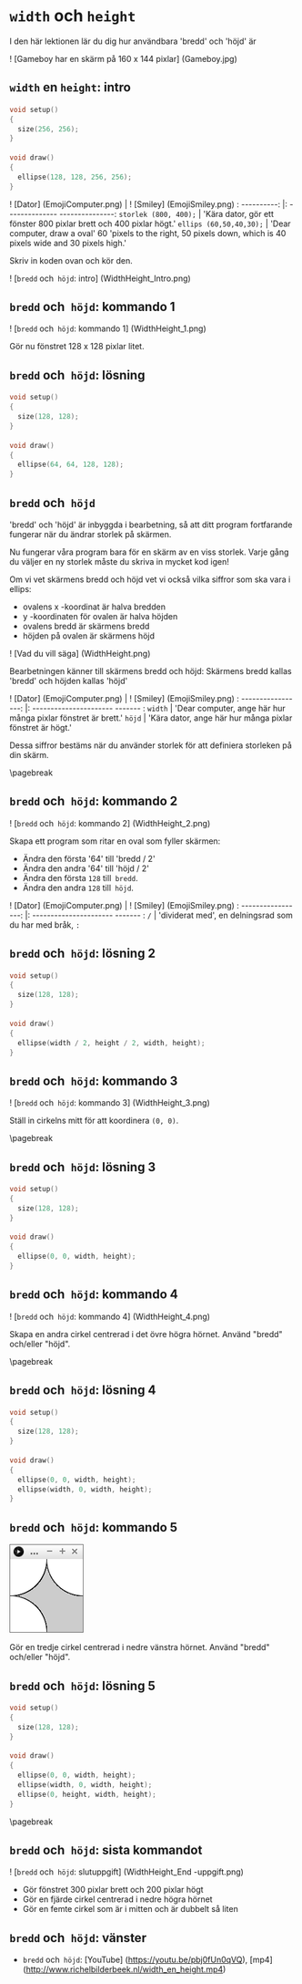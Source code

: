 # `width` och `height`

I den här lektionen lär du dig hur användbara 'bredd' och 'höjd' är

! [Gameboy har en skärm på 160 x 144 pixlar] (Gameboy.jpg)

## `width` en `height`: intro

```c++
void setup() 
{
  size(256, 256);
}

void draw()
{
  ellipse(128, 128, 256, 256);  
}
```

! [Dator] (EmojiComputer.png) | ! [Smiley] (EmojiSmiley.png)
: ----------: |: -------------- ---------------:
`storlek (800, 400);` | 'Kära dator, gör ett fönster 800 pixlar brett och 400 pixlar högt.'
`ellips (60,50,40,30);` | 'Dear computer, draw a oval' 60 'pixels to the right, 50 pixels down, which is 40 pixels wide and 30 pixels high.'

Skriv in koden ovan och kör den.

! [`bredd` och` höjd`: intro] (WidthHeight_Intro.png)

## `bredd` och` höjd`: kommando 1

! [`bredd` och` höjd`: kommando 1] (WidthHeight_1.png)

Gör nu fönstret 128 x 128 pixlar litet.

## `bredd` och` höjd`: lösning

```c++
void setup() 
{
  size(128, 128);
}

void draw()
{
  ellipse(64, 64, 128, 128);  
}
```

## `bredd` och` höjd`


'bredd' och 'höjd' är inbyggda i bearbetning,
så att ditt program fortfarande fungerar när du ändrar storlek på skärmen.

Nu fungerar våra program bara för en skärm av en viss storlek.
Varje gång du väljer en ny storlek måste du skriva in mycket kod igen!

Om vi ​​vet skärmens bredd och höjd vet vi också vilka siffror som ska vara i ellips:

 * ovalens x -koordinat är halva bredden
 * y -koordinaten för ovalen är halva höjden
 * ovalens bredd är skärmens bredd
 * höjden på ovalen är skärmens höjd

! [Vad du vill säga] (WidthHeight.png)

Bearbetningen känner till skärmens bredd och höjd:
Skärmens bredd kallas 'bredd' och höjden kallas 'höjd'

! [Dator] (EmojiComputer.png) | ! [Smiley] (EmojiSmiley.png)
: -----------------: |: ---------------------- ------- :
`width` | 'Dear computer, ange här hur många pixlar fönstret är brett.'
`höjd` | 'Kära dator, ange här hur många pixlar fönstret är högt.'

Dessa siffror bestäms när du använder storlek för att definiera storleken på din skärm.

\pagebreak

## `bredd` och` höjd`: kommando 2

! [`bredd` och` höjd`: kommando 2] (WidthHeight_2.png)

Skapa ett program som ritar en oval som fyller skärmen:

 * Ändra den första '64' till 'bredd / 2'
 * Ändra den andra '64' till 'höjd / 2'
 * Ändra den första `128` till` bredd`.
 * Ändra den andra `128` till` höjd`.

! [Dator] (EmojiComputer.png) | ! [Smiley] (EmojiSmiley.png)
: -----------------: |: ---------------------- ------- :
`/` | 'dividerat med', en delningsrad som du har med bråk, `:`

## `bredd` och` höjd`: lösning 2


```c++
void setup() 
{
  size(128, 128);
}

void draw()
{
  ellipse(width / 2, height / 2, width, height);  
}
```

## `bredd` och` höjd`: kommando 3

! [`bredd` och` höjd`: kommando 3] (WidthHeight_3.png)

Ställ in cirkelns mitt för att koordinera `(0, 0)`.

\pagebreak

## `bredd` och` höjd`: lösning 3

```c++
void setup() 
{
  size(128, 128);
}

void draw()
{
  ellipse(0, 0, width, height);  
}
```

## `bredd` och` höjd`: kommando 4

! [`bredd` och` höjd`: kommando 4] (WidthHeight_4.png)

Skapa en andra cirkel centrerad i det övre högra hörnet.
Använd "bredd" och/eller "höjd".

\pagebreak

## `bredd` och` höjd`: lösning 4

```c++
void setup() 
{
  size(128, 128);
}

void draw()
{
  ellipse(0, 0, width, height);  
  ellipse(width, 0, width, height);  
}
```

## `bredd` och` höjd`: kommando 5

![`width` en `height`: opdracht 5](WidthHeight_5.png)

Gör en tredje cirkel centrerad i nedre vänstra hörnet.
Använd "bredd" och/eller "höjd".

## `bredd` och` höjd`: lösning 5

```c++
void setup() 
{
  size(128, 128);
}

void draw()
{
  ellipse(0, 0, width, height);  
  ellipse(width, 0, width, height);  
  ellipse(0, height, width, height);  
}
```

\pagebreak

## `bredd` och` höjd`: sista kommandot

! [`bredd` och` höjd`: slutuppgift] (WidthHeight_End -uppgift.png)

 * Gör fönstret 300 pixlar brett och 200 pixlar högt
 * Gör en fjärde cirkel centrerad i nedre högra hörnet
 * Gör en femte cirkel som är i mitten och är dubbelt så liten

## `bredd` och` höjd`: vänster

 * `bredd` och` höjd`: [YouTube] (https://youtu.be/pbj0fUn0qVQ), [mp4] (http://www.richelbilderbeek.nl/width_en_height.mp4) 

